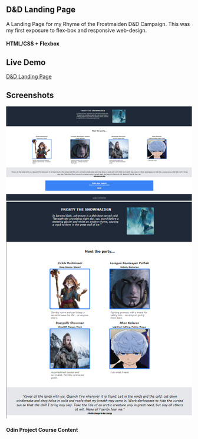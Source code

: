 ## D&D Landing Page 
A Landing Page for my Rhyme of the Frostmaiden D&D Campaign. 
This was my first exposure to flex-box and responsive web-design.
#### HTML/CSS + Flexbox

## Live Demo
[D&D Landing Page](https://t-pirozzini.github.io/landing_page/)

## Screenshots
![Home Page](https://github.com/T-Pirozzini/landing_page/blob/main/assets/D&D-landing_%20page.png?raw=true)
![Responsive Design](https://github.com/T-Pirozzini/landing_page/blob/main/assets/D&D-flexbox.png?raw=true)

#### Odin Project Course Content